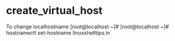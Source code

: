 # create_virtual_host

To change localhostname
  [root@localhost ~]# [root@localhost ~]#
   hostnamectl set-hostname linuxshelltips.in
